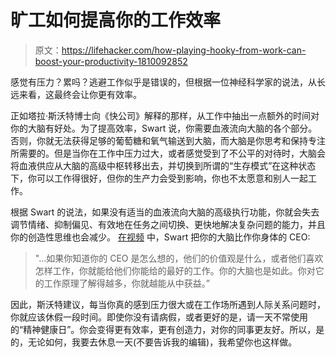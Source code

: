 # 旷工如何提高你的工作效率

> 原文：<https://lifehacker.com/how-playing-hooky-from-work-can-boost-your-productivity-1810092852>

感觉有压力？累吗？逃避工作似乎是错误的，但根据一位神经科学家的说法，从长远来看，这最终会让你更有效率。



正如塔拉·斯沃特博士向《快公司》解释的那样，从工作中抽出一点额外的时间对你的大脑有好处。为了提高效率，Swart 说，你需要血液流向大脑的各个部分。否则，你就无法获得足够的葡萄糖和氧气输送到大脑，而大脑是你思考和保持专注所需要的。但是当你在工作中压力过大，或者感觉受到了不公平的对待时，大脑会将血液供应从大脑的高级中枢转移出去，并切换到所谓的“生存模式”在这种状态下，你可以工作得很好，但你的生产力会受到影响，你也不太愿意和别人一起工作。

根据 Swart 的说法，如果没有适当的血液流向大脑的高级执行功能，你就会失去调节情绪、抑制偏见、有效地在任务之间切换、更快地解决复杂问题的能力，并且你的创造性思维也会减少。 [在视频](https://www.fastcompany.com/40466319/this-neuroscientist-thinks-you-should-play-hooky-to-increase-productivity) 中，Swart 把你的大脑比作你身体的 CEO:

> "...如果你知道你的 CEO 是怎么想的，他们的价值观是什么，或者他们喜欢怎样工作，你就能给他们你能给的最好的工作。你的大脑也是如此。你对它的工作原理了解得越多，你就越能从中获益。”

因此，斯沃特建议，每当你真的感到压力很大或在工作场所遇到人际关系问题时，你就应该休假一段时间。即使你没有请病假，或者更好的是，请一天不常使用的“精神健康日”。你会变得更有效率，更有创造力，对你的同事更友好。所以，是的，无论如何，我要去休息一天(不要告诉我的编辑)，我希望你也这样做。
